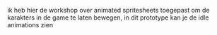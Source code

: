 ik heb hier de workshop over animated spritesheets toegepast om de karakters in de game te laten bewegen, in dit prototype kan je de idle animations zien
